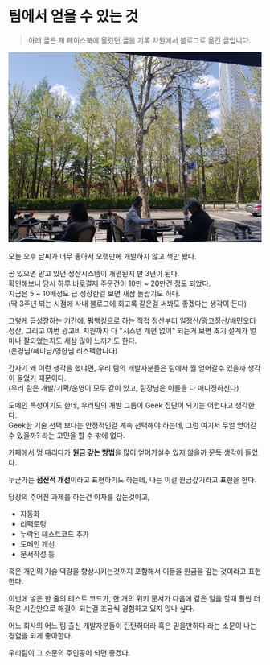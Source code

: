 # 팀에서 얻을 수 있는 것

> 아래 글은 제 페이스북에 올렸던 글을 기록 차원에서 블로그로 옮긴 글입니다.

![1](./images/1.jpg)

오늘 오후 날씨가 너무 좋아서 오랫만에 개발하지 않고 책만 봤다.  
  
곧 있으면 맡고 있던 정산시스템이 개편된지 만 3년이 된다.  
확인해보니 당시 하루 바로결제 주문건이 10만 ~ 20만건 정도 되었다.  
지금은 5 ~ 10배정도 급 성장한걸 보면 새삼 놀랍기도 하다.  
(딱 3주년 되는 시점에 사내 블로그에 회고록 같은걸 써봐도 좋겠다는 생각이 든다)  
  
그렇게 급성장하는 기간에, 펌뱅킹으로 하는 직접 정산부터 일정산/광고정산/배민오더정산, 그리고 이번 광고비 지원까지 다 "시스템 개편 없이" 되는거 보면 초기 설계가 얼마나 잘되었는지도 새삼 많이 느끼기도 한다.  
(은경님/혜미님/영한님 리스펙합니다)  
  
갑자기 왜 이런 생각을 했냐면, 우리 팀의 개발자분들은 팀에서 뭘 얻어갈수 있을까 생각이 들었기 때문이다.  
(우리 팀은 개발/기획/운영이 모두 같이 있고, 팀장님은 이들을 다 매니징하신다)  
  
도메인 특성이기도 한데, 우리팀의 개발 그룹이 Geek 집단이 되기는 어렵다고 생각한다.  
Geek한 기술 선택 보다는 안정적인걸 계속 선택해야 하는데, 그럼 여기서 무얼 얻어갈수 있을까? 라는 고민을 할 수 밖에 없다.  
  
카페에서 멍 때리다가 **원금 갚는 방법**을 많이 얻어가실수 있지 않을까 문득 생각이 들었다.  
  
누군가는 **점진적 개선**이라고 표현하기도 하는데, 나는 이걸 원금갚기라고 표현을 한다.  
  
당장의 주어진 과제를 하는건 이자를 갚는것이고,  

* 자동화
* 리팩토링
* 누락된 테스트코드 추가
* 도메인 개선
* 문서작성 등 

혹은 개인의 기술 역량을 향상시키는것까지 포함해서 이들을 원금을 갚는 것이라고 표현한다.  
  
이번에 넣은 한 줄의 테스트 코드가, 한 개의 위키 문서가 다음에 같은 일을 할때 훨씬 더 적은 시간만으로 해결이 되는걸 조금씩 경험하고 있지 않나 싶다.  
  
어느 회사의 어느 팀 출신 개발자분들이 탄탄하더라 혹은 믿을만하다 라는 소문이 나는 경험을 되게 좋아한다.  
  
우리팀이 그 소문의 주인공이 되면 좋겠다.